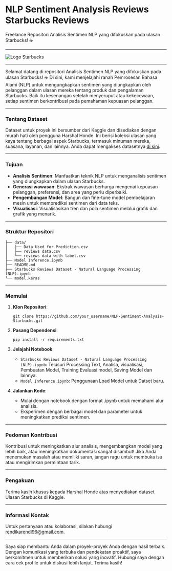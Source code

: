 # **NLP Sentiment Analysis Reviews Starbucks Reviews**
Freelance Repositori Analisis Sentimen NLP yang difokuskan pada ulasan Starbucks! ☕️

---

![Logo Starbucks](https://upload.wikimedia.org/wikipedia/en/thumb/3/35/Starbucks_Coffee_Logo.svg/2560px-Starbucks_Coffee_Logo.svg.png)

---

Selamat datang di repositori Analisis Sentimen NLP yang difokuskan pada ulasan Starbucks! ☕️ Di sini, kami menjelajahi ranah Pemrosesan Bahasa Alami (NLP) untuk mengungkapkan sentimen yang diungkapkan oleh pelanggan dalam ulasan mereka tentang produk dan pengalaman Starbucks. Baik itu kesenangan setelah menyeruput atau kekecewaan, setiap sentimen berkontribusi pada pemahaman kepuasan pelanggan.

---

### Tentang Dataset

Dataset untuk proyek ini bersumber dari Kaggle dan disediakan dengan murah hati oleh pengguna Harshal Honde. Ini berisi koleksi ulasan yang kaya tentang berbagai aspek Starbucks, termasuk minuman mereka, suasana, layanan, dan lainnya. Anda dapat mengakses datasetnya [di sini](https://www.kaggle.com/datasets/harshalhonde/starbucks-reviews-dataset/data).

---

### Tujuan

- **Analisis Sentimen**: Manfaatkan teknik NLP untuk menganalisis sentimen yang diungkapkan dalam ulasan Starbucks.
- **Generasi wawasan**: Ekstrak wawasan berharga mengenai kepuasan pelanggan, preferensi, dan area yang perlu diperbaiki.
- **Pengembangan Model**: Bangun dan fine-tune model pembelajaran mesin untuk memprediksi sentimen dari data teks.
- **Visualisasi**: Visualisasikan tren dan pola sentimen melalui grafik dan grafik yang menarik.

---

### Struktur Repositori

```
├── data/
│   ├── Data Used for Prediction.csv
│   ├── reviews data.csv
│   └── reviews data with label.csv
├── Model Inference.ipynb
├── README.md
├── Starbucks Reviews Dataset - Natural Language Processing (NLP).ipynb
└── model.keras
```

---

### Memulai

1. **Klon Repositori**:
   ```
   git clone https://github.com/your_username/NLP-Sentiment-Analysis-Starbucks.git
   ```

2. **Pasang Dependensi**:
   ```
   pip install -r requirements.txt
   ```

3. **Jelajahi Notebook**:
   - `Starbucks Reviews Dataset - Natural Language Processing (NLP).ipynb`: Telusuri Processing Text, Analisa, visualisasi, Pembuatan Model, Training Evaluasi model, Saving Model dan lainnya.
   - `Model Inference.ipynb`: Penggunaan Load Model untuk Datset baru.

4. **Jalankan Kode**:
   - Mulai dengan notebook dengan format .ipynb untuk memahami alur analisis.
   - Eksperimen dengan berbagai model dan parameter untuk meningkatkan prediksi sentimen.

---

### Pedoman Kontribusi

Kontribusi untuk meningkatkan alur analisis, mengembangkan model yang lebih baik, atau meningkatkan dokumentasi sangat disambut! Jika Anda menemukan masalah atau memiliki saran, jangan ragu untuk membuka isu atau mengirimkan permintaan tarik.

---

### Pengakuan

Terima kasih khusus kepada Harshal Honde atas menyediakan dataset Ulasan Starbucks di Kaggle.

---

### Informasi Kontak

Untuk pertanyaan atau kolaborasi, silakan hubungi [rendikarendi96@gmail.com](mailto:rendikarendi96@gmail.com).

---

Saya siap membantu Anda dalam proyek-proyek Anda dengan hasil terbaik. Dengan komunikasi yang terbuka dan pendekatan proaktif, saya berkomitmen untuk memberikan solusi yang inovatif. Hubungi saya dengan cara cek profile untuk diskusi lebih lanjut. Terima kasih!
